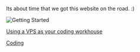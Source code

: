 Its about time that we got this website on the road. :)

![Getting Started](https://www.cpltutorials.com/static/images/Blogs/golang.PNG)

[Using a VPS as your coding workhouse](workstation.md)


[Coding](coding.md)
